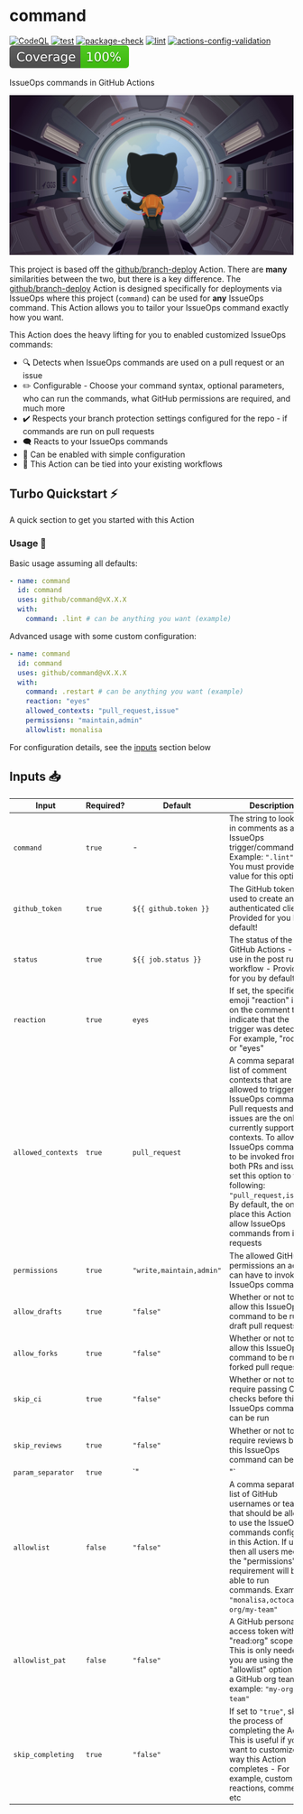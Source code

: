# command

[![CodeQL](https://github.com/github/command/actions/workflows/codeql-analysis.yml/badge.svg)](https://github.com/github/command/actions/workflows/codeql-analysis.yml) [![test](https://github.com/github/command/actions/workflows/test.yml/badge.svg)](https://github.com/github/command/actions/workflows/test.yml) [![package-check](https://github.com/github/command/actions/workflows/package-check.yml/badge.svg)](https://github.com/github/command/actions/workflows/package-check.yml) [![lint](https://github.com/github/command/actions/workflows/lint.yml/badge.svg)](https://github.com/github/command/actions/workflows/lint.yml) [![actions-config-validation](https://github.com/github/command/actions/workflows/actions-config-validation.yml/badge.svg)](https://github.com/github/command/actions/workflows/actions-config-validation.yml) [![coverage](./badges/coverage.svg)](./badges/coverage.svg)

IssueOps commands in GitHub Actions

![ship-it](docs/assets/ship-it.jpg)

This project is based off the [github/branch-deploy](https://github.com/github/branch-deploy) Action. There are **many** similarities between the two, but there is a key difference. The [github/branch-deploy](https://github.com/github/branch-deploy) Action is designed specifically for deployments via IssueOps where this project (`command`) can be used for **any** IssueOps command. This Action allows you to tailor your IssueOps command exactly how you want.

This Action does the heavy lifting for you to enabled customized IssueOps commands:

- 🔍 Detects when IssueOps commands are used on a pull request or an issue
- ✏️ Configurable - Choose your command syntax, optional parameters, who can run the commands, what GitHub permissions are required, and much more
- ✔️ Respects your branch protection settings configured for the repo - if commands are run on pull requests
- 🗨️ Reacts to your IssueOps commands
- 🚀 Can be enabled with simple configuration
- 🧶 This Action can be tied into your existing workflows

## Turbo Quickstart ⚡

A quick section to get you started with this Action

### Usage 📝

Basic usage assuming all defaults:

```yaml
- name: command
  id: command
  uses: github/command@vX.X.X
  with:
    command: .lint # can be anything you want (example)
```

Advanced usage with some custom configuration:

```yaml
- name: command
  id: command
  uses: github/command@vX.X.X
  with:
    command: .restart # can be anything you want (example)
    reaction: "eyes"
    allowed_contexts: "pull_request,issue"
    permissions: "maintain,admin"
    allowlist: monalisa
```

For configuration details, see the [inputs](#inputs-) section below

## Inputs 📥

| Input | Required? | Default | Description |
| ----- | --------- | ------- | ----------- |
| `command` | `true` | - | The string to look for in comments as an IssueOps trigger/command. Example: `".lint"` - You must provide a value for this option |
| `github_token` | `true` | `${{ github.token }}` | The GitHub token used to create an authenticated client - Provided for you by default! |
| `status` | `true` | `${{ job.status }}` | The status of the GitHub Actions - For use in the post run workflow - Provided for you by default! |
| `reaction` | `true` | `eyes` | If set, the specified emoji "reaction" is put on the comment to indicate that the trigger was detected. For example, "rocket" or "eyes" |
| `allowed_contexts` | `true` | `pull_request` | A comma separated list of comment contexts that are allowed to trigger this IssueOps command. Pull requests and issues are the only currently supported contexts. To allow IssueOps commands to be invoked from both PRs and issues, set this option to the following: `"pull_request,issue"`. By default, the only place this Action will allow IssueOps commands from is pull requests |
| `permissions` | `true` | `"write,maintain,admin"` | The allowed GitHub permissions an actor can have to invoke IssueOps commands |
| `allow_drafts` | `true` | `"false"` | Whether or not to allow this IssueOps command to be run on draft pull requests |
| `allow_forks` | `true` | `"false"` | Whether or not to allow this IssueOps command to be run on forked pull requests |
| `skip_ci` | `true` | `"false"` | Whether or not to require passing CI checks before this IssueOps command can be run |
| `skip_reviews` | `true` | `"false"` | Whether or not to require reviews before this IssueOps command can be run |
| `param_separator` | `true` | `"|"` | The separator to use for parsing parameters in comments in IssueOps commands. Parameters will are saved as outputs and can be used in subsequent steps. The default value for this input is the pipe character (`|`) |
| `allowlist` | `false` | `"false"` | A comma separated list of GitHub usernames or teams that should be allowed to use the IssueOps commands configured in this Action. If unset, then all users meeting the "permissions" requirement will be able to run commands. Example: `"monalisa,octocat,my-org/my-team"` |
| `allowlist_pat` | `false` | `"false"` | A GitHub personal access token with "read:org" scopes. This is only needed if you are using the "allowlist" option with a GitHub org team. For example: `"my-org/my-team"` |
| `skip_completing` | `true` | `"false"` | If set to `"true"`, skip the process of completing the Action. This is useful if you want to customize the way this Action completes - For example, custom reactions, comments, etc |
